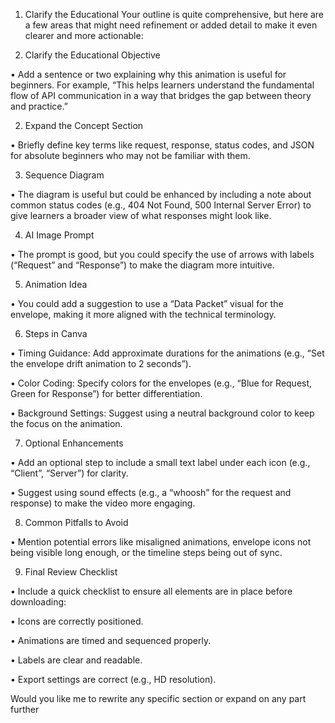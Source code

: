 1. Clarify the Educational Your outline is quite comprehensive, but here are a few areas that might need refinement or added detail to make it even clearer and more actionable:

1. Clarify the Educational Objective

• Add a sentence or two explaining why this animation is useful for beginners. For example, “This helps learners understand the fundamental flow of API communication in a way that bridges the gap between theory and practice.”

2. Expand the Concept Section

• Briefly define key terms like request, response, status codes, and JSON for absolute beginners who may not be familiar with them.

3. Sequence Diagram

• The diagram is useful but could be enhanced by including a note about common status codes (e.g., 404 Not Found, 500 Internal Server Error) to give learners a broader view of what responses might look like.

4. AI Image Prompt

• The prompt is good, but you could specify the use of arrows with labels (“Request” and “Response”) to make the diagram more intuitive.

5. Animation Idea

• You could add a suggestion to use a “Data Packet” visual for the envelope, making it more aligned with the technical terminology.

6. Steps in Canva

• Timing Guidance: Add approximate durations for the animations (e.g., “Set the envelope drift animation to 2 seconds”).

• Color Coding: Specify colors for the envelopes (e.g., “Blue for Request, Green for Response”) for better differentiation.

• Background Settings: Suggest using a neutral background color to keep the focus on the animation.

7. Optional Enhancements

• Add an optional step to include a small text label under each icon (e.g., “Client”, “Server”) for clarity.

• Suggest using sound effects (e.g., a “whoosh” for the request and response) to make the video more engaging.

8. Common Pitfalls to Avoid

• Mention potential errors like misaligned animations, envelope icons not being visible long enough, or the timeline steps being out of sync.

9. Final Review Checklist

• Include a quick checklist to ensure all elements are in place before downloading:

• Icons are correctly positioned.

• Animations are timed and sequenced properly.

• Labels are clear and readable.

• Export settings are correct (e.g., HD resolution).

Would you like me to rewrite any specific section or expand on any part further
